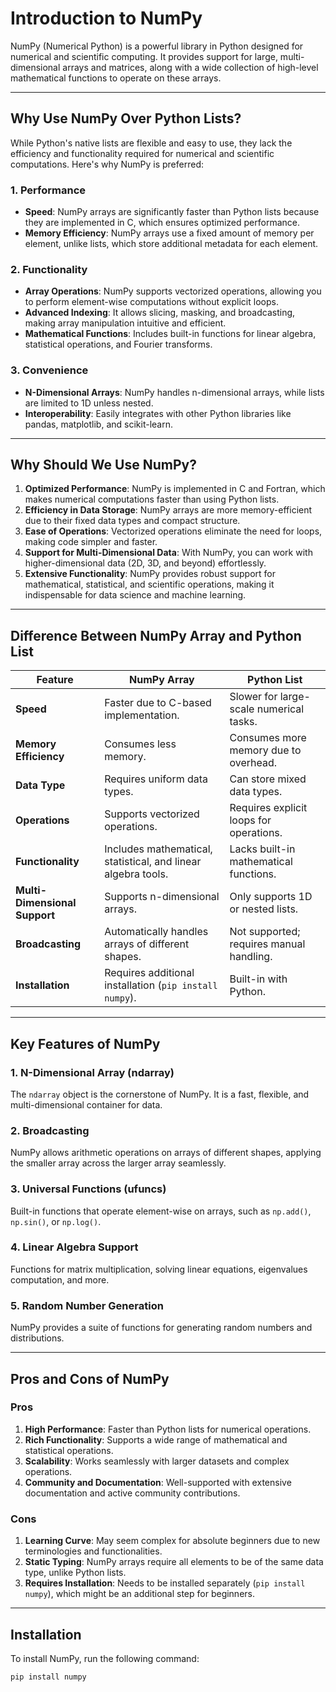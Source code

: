 # Introduction to NumPy  

NumPy (Numerical Python) is a powerful library in Python designed for numerical and scientific computing. It provides support for large, multi-dimensional arrays and matrices, along with a wide collection of high-level mathematical functions to operate on these arrays.  

---

## Why Use NumPy Over Python Lists?  

While Python's native lists are flexible and easy to use, they lack the efficiency and functionality required for numerical and scientific computations. Here's why NumPy is preferred:  

### 1. **Performance**  
- **Speed**: NumPy arrays are significantly faster than Python lists because they are implemented in C, which ensures optimized performance.
- **Memory Efficiency**: NumPy arrays use a fixed amount of memory per element, unlike lists, which store additional metadata for each element.  

### 2. **Functionality**  
- **Array Operations**: NumPy supports vectorized operations, allowing you to perform element-wise computations without explicit loops.
- **Advanced Indexing**: It allows slicing, masking, and broadcasting, making array manipulation intuitive and efficient.
- **Mathematical Functions**: Includes built-in functions for linear algebra, statistical operations, and Fourier transforms.  

### 3. **Convenience**  
- **N-Dimensional Arrays**: NumPy handles n-dimensional arrays, while lists are limited to 1D unless nested.
- **Interoperability**: Easily integrates with other Python libraries like pandas, matplotlib, and scikit-learn.  

---

## Why Should We Use NumPy?  

1. **Optimized Performance**: NumPy is implemented in C and Fortran, which makes numerical computations faster than using Python lists.  
2. **Efficiency in Data Storage**: NumPy arrays are more memory-efficient due to their fixed data types and compact structure.  
3. **Ease of Operations**: Vectorized operations eliminate the need for loops, making code simpler and faster.  
4. **Support for Multi-Dimensional Data**: With NumPy, you can work with higher-dimensional data (2D, 3D, and beyond) effortlessly.  
5. **Extensive Functionality**: NumPy provides robust support for mathematical, statistical, and scientific operations, making it indispensable for data science and machine learning.  

---

## Difference Between NumPy Array and Python List  

| Feature                | NumPy Array                               | Python List                            |
|------------------------|-------------------------------------------|----------------------------------------|
| **Speed**             | Faster due to C-based implementation.     | Slower for large-scale numerical tasks.|
| **Memory Efficiency** | Consumes less memory.                     | Consumes more memory due to overhead. |
| **Data Type**         | Requires uniform data types.              | Can store mixed data types.           |
| **Operations**        | Supports vectorized operations.           | Requires explicit loops for operations.|
| **Functionality**     | Includes mathematical, statistical, and linear algebra tools. | Lacks built-in mathematical functions. |
| **Multi-Dimensional Support** | Supports n-dimensional arrays.          | Only supports 1D or nested lists.      |
| **Broadcasting**      | Automatically handles arrays of different shapes. | Not supported; requires manual handling.|
| **Installation**      | Requires additional installation (`pip install numpy`). | Built-in with Python.                 |  

---

## Key Features of NumPy  

### 1. **N-Dimensional Array (ndarray)**  
The `ndarray` object is the cornerstone of NumPy. It is a fast, flexible, and multi-dimensional container for data.  

### 2. **Broadcasting**  
NumPy allows arithmetic operations on arrays of different shapes, applying the smaller array across the larger array seamlessly.  

### 3. **Universal Functions (ufuncs)**  
Built-in functions that operate element-wise on arrays, such as `np.add()`, `np.sin()`, or `np.log()`.  

### 4. **Linear Algebra Support**  
Functions for matrix multiplication, solving linear equations, eigenvalues computation, and more.  

### 5. **Random Number Generation**  
NumPy provides a suite of functions for generating random numbers and distributions.  

---

## Pros and Cons of NumPy  

### **Pros**  
1. **High Performance**: Faster than Python lists for numerical operations.  
2. **Rich Functionality**: Supports a wide range of mathematical and statistical operations.  
3. **Scalability**: Works seamlessly with larger datasets and complex operations.  
4. **Community and Documentation**: Well-supported with extensive documentation and active community contributions.  

### **Cons**  
1. **Learning Curve**: May seem complex for absolute beginners due to new terminologies and functionalities.  
2. **Static Typing**: NumPy arrays require all elements to be of the same data type, unlike Python lists.  
3. **Requires Installation**: Needs to be installed separately (`pip install numpy`), which might be an additional step for beginners.  

---

## Installation  

To install NumPy, run the following command:  

```bash
pip install numpy
